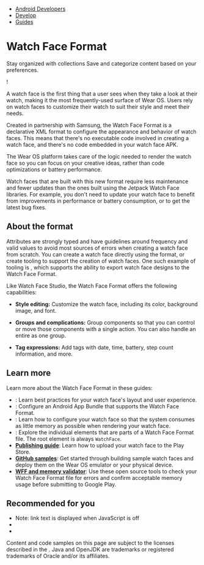 -   [Android Developers](https://developer.android.com/)
-   [Develop](https://developer.android.com/develop)
-   [Guides](https://developer.android.com/guide)

# Watch Face Format

Stay organized with collections Save and categorize content based on your preferences.

!

A watch face is the first thing that a user sees when they take a look at their watch, making it the most frequently-used surface of Wear OS. Users rely on watch faces to customize their watch to suit their style and meet their needs.

Created in partnership with Samsung, the Watch Face Format is a declarative XML format to configure the appearance and behavior of watch faces. This means that there's no executable code involved in creating a watch face, and there's no code embedded in your watch face APK.

The Wear OS platform takes care of the logic needed to render the watch face so you can focus on your creative ideas, rather than code optimizations or battery performance.

Watch faces that are built with this new format require less maintenance and fewer updates than the ones built using the Jetpack Watch Face libraries. For example, you don't need to update your watch face to benefit from improvements in performance or battery consumption, or to get the latest bug fixes.

## About the format

Attributes are strongly typed and have guidelines around frequency and valid values to avoid most sources of errors when creating a watch face from scratch. You can create a watch face directly using the format, or create tooling to support the creation of watch faces. One such example of tooling is , which supports the ability to export watch face designs to the Watch Face Format.

Like Watch Face Studio, the Watch Face Format offers the following capabilities:

-   **Style editing:** Customize the watch face, including its color, background image, and font.
    
-   **Groups and complications:** Group components so that you can control or move those components with a single action. You can also handle an entire  as one group.
    
-   **Tag expressions:** Add tags with date, time, battery, step count information, and more.
    

## Learn more

Learn more about the Watch Face Format in these guides:

-   : Learn best practices for your watch face's layout and user experience.
-   : Configure an Android App Bundle that supports the Watch Face Format.
-   : Learn how to configure your watch face so that the system consumes as little memory as possible when rendering your watch face.
-   : Explore the individual elements that are parts of a Watch Face Format file. The root element is always `WatchFace`.
-   [**Publishing guide**](https://support.google.com/googleplay/android-developer/answer/13560201): Learn how to upload your watch face to the Play Store.
-   [**GitHub samples**](https://github.com/android/wear-os-samples/tree/main/WatchFaceFormat): Get started through building sample watch faces and deploy them on the Wear OS emulator or your physical device.
-   [**WFF and memory validator**](https://github.com/google/watchface): Use these open source tools to check your Watch Face Format file for errors and confirm acceptable memory usage before submitting to Google Play.

## Recommended for you

-   Note: link text is displayed when JavaScript is off
-   
-   

Content and code samples on this page are subject to the licenses described in the . Java and OpenJDK are trademarks or registered trademarks of Oracle and/or its affiliates.